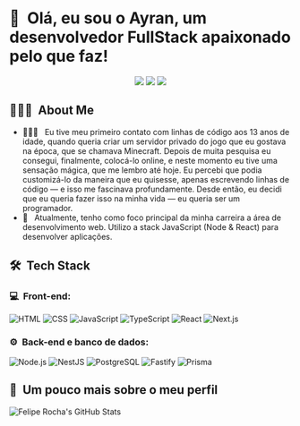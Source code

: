 <h1>👋 &nbsp;Olá, eu sou o Ayran, um desenvolvedor FullStack apaixonado pelo que faz!</h1>
<p align="center">
<a href="https://instagram.com/ayranoliveira_" target="_blank"><img src="https://img.shields.io/badge/-ayranoliveira__-E4405F?style=flat-square&logo=Instagram&logoColor=white"/></a>
<a href="https://www.linkedin.com/in/ayran-oliveira-258499291" target="_blank"><img src="https://img.shields.io/badge/-Ayran%20Oliveira-0077B5?style=flat-square&logo=Linkedin&logoColor=white"/></a>
<a href="mailto:ayranoliveira1@gmail.com" target="_blank"><img src="https://img.shields.io/badge/-ayranoliveira1@gmail.com-D14836?style=flat-square&logo=Gmail&logoColor=white"/></a>
</p>

<h2> 👨🏻‍💻 &nbsp;About Me </h2>

- 👨🏻‍💻 &nbsp; Eu tive meu primeiro contato com linhas de código aos 13 anos de idade, quando queria criar um servidor privado do jogo que eu gostava na época, que se chamava Minecraft. Depois de muita pesquisa eu consegui, finalmente, colocá-lo online, e neste momento eu tive uma sensação mágica, que me lembro até hoje. Eu percebi que podia customizá-lo da maneira que eu quisesse, apenas escrevendo linhas de código — e isso me fascinava profundamente. Desde então, eu decidi que eu queria fazer isso na minha vida — eu queria ser um programador.
- 🚀 &nbsp; Atualmente, tenho como foco principal da minha carreira a área de desenvolvimento web. Utilizo a stack JavaScript (Node & React) para desenvolver aplicações.

<h2> 🛠 &nbsp;Tech Stack</h2>
<h3>💻 &nbsp;Front-end:</h3>

![HTML](https://img.shields.io/badge/-HTML-333333?style=flat&logo=HTML5)
![CSS](https://img.shields.io/badge/-CSS-333333?style=flat&logo=CSS3&logoColor=1572B6)
![JavaScript](https://img.shields.io/badge/-JavaScript-333333?style=flat&logo=javascript)
![TypeScript](https://img.shields.io/badge/-TypeScript-333333?style=flat&logo=typescript&logoColor=2D79C7)
![React](https://img.shields.io/badge/-React-333333?style=flat&logo=react)
![Next.js](https://img.shields.io/badge/-NextJS-333333?style=flat&logo=next.js&logoColor=fff)

<h3>⚙️ &nbsp;Back-end e banco de dados:</h3>

![Node.js](https://img.shields.io/badge/-Node.js-333333?style=flat&logo=node.js)
![NestJS](https://img.shields.io/badge/-NestJS-333333?style=flat&logo=nestjs&logoColor=red)
![PostgreSQL](https://img.shields.io/badge/-PostgreSQL-333333?style=flat&logo=postgresql)
![Fastify](https://img.shields.io/badge/-Fastify-333333?style=flat&logo=fastify&logoColor=E535AB)
![Prisma](https://img.shields.io/badge/-Prisma-333333?style=flat&logo=prisma&logoColor=fff)

<h2>🚀 &nbsp;Um pouco mais sobre o meu perfil</h2>

![Felipe Rocha's GitHub Stats](https://github-readme-stats.vercel.app/api?username=ayranoliveira1&show_icons=true&theme=dracula)
